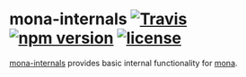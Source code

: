 # mona-internals  [![Travis](https://img.shields.io/travis/zkat/mona-internals.svg)]() [![npm version](https://img.shields.io/npm/v/mona-internals.svg)]() [![license](https://img.shields.io/npm/l/mona-internals.svg)]()

[mona-internals](https://github.com/zkat/mona-internals) provides basic internal functionality for [mona](https://github.com/zkat/mona).

